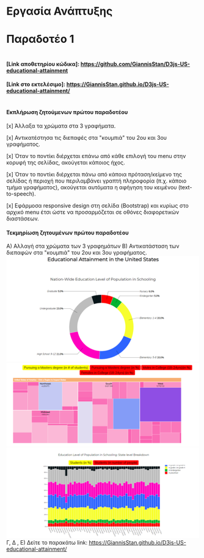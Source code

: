# Εργασία Ανάπτυξης 

  # Παραδοτέο 1 
  #
  #

#### [Link αποθετηρίου κώδικα]: https://github.com/GiannisStan/D3js-US-educational-attainment
#### [Link στο εκτελέσιμο]: https://GiannisStan.github.io/D3js-US-educational-attainment/
#
#

#### Εκπλήρωση ζητούμενων πρώτου παραδοτέου

[x] Άλλαξα τα χρώματα στα 3 γραφήματα.

[x] Αντικατέστησα τις διεπαφές στα "κουμπιά" του 2ου και 3ου γραφήματος.

[x] Όταν το ποντίκι διέρχεται επάνω από κάθε επιλογή του menu στην κορυφή της σελίδας, ακούγεται κάποιος ήχος.

[x] Όταν το ποντίκι διέρχεται πάνω από κάποια πρόταση/κείμενο της σελίδας ή περιοχή που περιλαμβάνει γραπτή πληροφορία (π.χ. κάποιο τμήμα     γραφήματος), ακούγεται αυτόματα η αφήγηση του κειμένου (text-to-speech).

[x] Εφάρμοσα responsive design στη σελίδα (Bootstrap) και κυρίως στο αρχικό menu έτσι ώστε να προσαρμόζεται σε οθόνες διαφορετικών διαστάσεων.

#### Τεκμηρίωση ζητουμένων πρώτου παραδοτέου

Α)  Αλλαγή στα χρώματα των 3 γραφημάτων
Β)  Αντικατάσταση των διεπαφών στα "κουμπιά" του 2ου και 3ου γραφήματος.
![Screenshot](screenshot1.png)
![Screenshot](screenshot2.png)
![Screenshot](screenshot3.png)
Γ, Δ , Ε) Δείτε το παρακάτω link: https://GiannisStan.github.io/D3js-US-educational-attainment/
